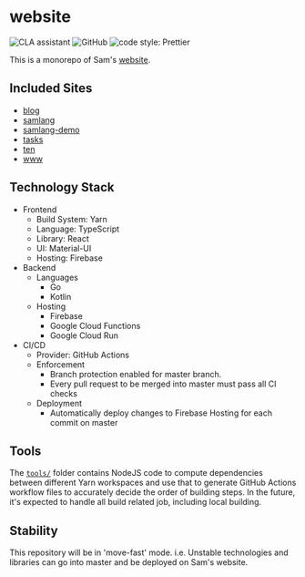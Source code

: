 # website

![CLA assistant](https://cla-assistant.io/readme/badge/SamChou19815/website)
![GitHub](https://img.shields.io/github/license/SamChou19815/website.svg)
![code style: Prettier](https://img.shields.io/badge/code_style-prettier-ff69b4.svg)

This is a monorepo of Sam's [website](https://developersam.com).

## Included Sites

- [blog](https://blog.developersam.com)
- [samlang](https://samlang.developersam.com)
- [samlang-demo](https://samlang-demo.developersam.com)
- [tasks](https://tasks.developersam.com)
- [ten](https://ten.developersam.com)
- [www](https://developersam.com)

## Technology Stack

- Frontend
  - Build System: Yarn
  - Language: TypeScript
  - Library: React
  - UI: Material-UI
  - Hosting: Firebase
- Backend
  - Languages
    - Go
    - Kotlin
  - Hosting
    - Firebase
    - Google Cloud Functions
    - Google Cloud Run
- CI/CD
  - Provider: GitHub Actions
  - Enforcement
    - Branch protection enabled for master branch.
    - Every pull request to be merged into master must pass all CI checks
  - Deployment
    - Automatically deploy changes to Firebase Hosting for each commit on master

## Tools

The [`tools/`](tools/) folder contains NodeJS code to compute dependencies between different
Yarn workspaces and use that to generate GitHub Actions workflow files to accurately decide the
order of building steps. In the future, it's expected to handle all build related job, including
local building.

## Stability

This repository will be in 'move-fast' mode. i.e. Unstable technologies and libraries can go into
master and be deployed on Sam's website.
